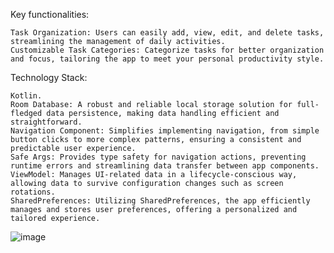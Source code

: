 Key functionalities:

    Task Organization: Users can easily add, view, edit, and delete tasks, streamlining the management of daily activities.
    Customizable Task Categories: Categorize tasks for better organization and focus, tailoring the app to meet your personal productivity style.

Technology Stack:

    Kotlin.
    Room Database: A robust and reliable local storage solution for full-fledged data persistence, making data handling efficient and straightforward.
    Navigation Component: Simplifies implementing navigation, from simple button clicks to more complex patterns, ensuring a consistent and predictable user experience.
    Safe Args: Provides type safety for navigation actions, preventing runtime errors and streamlining data transfer between app components.
    ViewModel: Manages UI-related data in a lifecycle-conscious way, allowing data to survive configuration changes such as screen rotations.
    SharedPreferences: Utilizing SharedPreferences, the app efficiently manages and stores user preferences, offering a personalized and tailored experience.


![image](https://github.com/AhmedRaba/MyTodo/assets/83189595/050ad29e-af9b-4224-91e3-bc6ce81ae34c)



